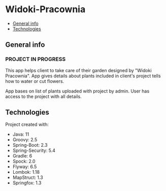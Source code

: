 # Widoki-Pracownia
* [General info](#general-info)
* [Technologies](#technologies)
## General info
### PROJECT IN PROGRESS
This app helps client to take care of their garden designed by "Widoki Pracownia".
App gives details about plants included in client's project tells how to water or cut flowers.

App bases on list of plants uploaded with project by admin.
User has access to the project with all details.

	
## Technologies
Project created with:
* Java: 11
* Groovy: 2.5
* Spring-Boot: 2.3
* Spring-Security: 5.4
* Gradle: 6
* Spock: 2.0
* Flyway: 6.5
* Lombok: 1.18
* MapStruct: 1.3
* Springfox: 1.3